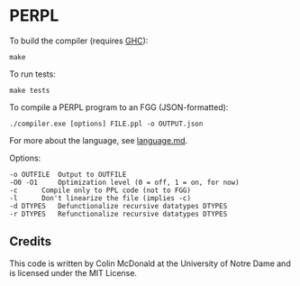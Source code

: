 # PERPL

To build the compiler (requires [GHC](https://www.haskell.org/ghc/)):

    make

To run tests:

    make tests
    
To compile a PERPL program to an FGG (JSON-formatted):

    ./compiler.exe [options] FILE.ppl -o OUTPUT.json

For more about the language, see [language.md](language.md).

Options:
        
	-o OUTFILE	Output to OUTFILE
	-O0 -O1		Optimization level (0 = off, 1 = on, for now)
	-c		Compile only to PPL code (not to FGG)
	-l		Don't linearize the file (implies -c)
	-d DTYPES	Defunctionalize recursive datatypes DTYPES
	-r DTYPES	Refunctionalize recursive datatypes DTYPES

## Credits

This code is written by Colin McDonald at the University of Notre Dame and is licensed under the MIT License.
